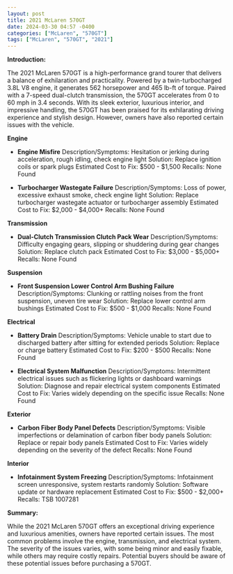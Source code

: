 ```yaml
---
layout: post
title: 2021 McLaren 570GT
date: 2024-03-30 04:57 -0400
categories: ["McLaren", "570GT"]
tags: ["McLaren", "570GT", "2021"]
---
```

**Introduction:**

The 2021 McLaren 570GT is a high-performance grand tourer that delivers a balance of exhilaration and practicality. Powered by a twin-turbocharged 3.8L V8 engine, it generates 562 horsepower and 465 lb-ft of torque. Paired with a 7-speed dual-clutch transmission, the 570GT accelerates from 0 to 60 mph in 3.4 seconds. With its sleek exterior, luxurious interior, and impressive handling, the 570GT has been praised for its exhilarating driving experience and stylish design. However, owners have also reported certain issues with the vehicle.

**Engine**

* **Engine Misfire**
Description/Symptoms: Hesitation or jerking during acceleration, rough idling, check engine light
Solution: Replace ignition coils or spark plugs
Estimated Cost to Fix: $500 - $1,500
Recalls: None Found

* **Turbocharger Wastegate Failure**
Description/Symptoms: Loss of power, excessive exhaust smoke, check engine light
Solution: Replace turbocharger wastegate actuator or turbocharger assembly
Estimated Cost to Fix: $2,000 - $4,000+
Recalls: None Found

**Transmission**

* **Dual-Clutch Transmission Clutch Pack Wear**
Description/Symptoms: Difficulty engaging gears, slipping or shuddering during gear changes
Solution: Replace clutch pack
Estimated Cost to Fix: $3,000 - $5,000+
Recalls: None Found

**Suspension**

* **Front Suspension Lower Control Arm Bushing Failure**
Description/Symptoms: Clunking or rattling noises from the front suspension, uneven tire wear
Solution: Replace lower control arm bushings
Estimated Cost to Fix: $500 - $1,000
Recalls: None Found

**Electrical**

* **Battery Drain**
Description/Symptoms: Vehicle unable to start due to discharged battery after sitting for extended periods
Solution: Replace or charge battery
Estimated Cost to Fix: $200 - $500
Recalls: None Found

* **Electrical System Malfunction**
Description/Symptoms: Intermittent electrical issues such as flickering lights or dashboard warnings
Solution: Diagnose and repair electrical system components
Estimated Cost to Fix: Varies widely depending on the specific issue
Recalls: None Found

**Exterior**

* **Carbon Fiber Body Panel Defects**
Description/Symptoms: Visible imperfections or delamination of carbon fiber body panels
Solution: Replace or repair body panels
Estimated Cost to Fix: Varies widely depending on the severity of the defect
Recalls: None Found

**Interior**

* **Infotainment System Freezing**
Description/Symptoms: Infotainment screen unresponsive, system restarts randomly
Solution: Software update or hardware replacement
Estimated Cost to Fix: $500 - $2,000+
Recalls: TSB 1007281

**Summary:**

While the 2021 McLaren 570GT offers an exceptional driving experience and luxurious amenities, owners have reported certain issues. The most common problems involve the engine, transmission, and electrical system. The severity of the issues varies, with some being minor and easily fixable, while others may require costly repairs. Potential buyers should be aware of these potential issues before purchasing a 570GT.
